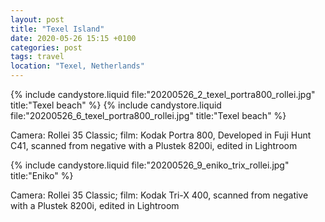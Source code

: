 ```yaml
---
layout: post
title: "Texel Island"
date: 2020-05-26 15:15 +0100
categories: post
tags: travel
location: "Texel, Netherlands"
---
```


{% include candystore.liquid file:"20200526_2_texel_portra800_rollei.jpg" title:"Texel beach" %}
{% include candystore.liquid file:"20200526_6_texel_portra800_rollei.jpg" title:"Texel beach" %}

Camera: Rollei 35 Classic; film: Kodak Portra 800, Developed in Fuji Hunt C41, scanned from negative with a Plustek 8200i, edited in Lightroom 

{% include candystore.liquid file:"20200526_9_eniko_trix_rollei.jpg" title:"Eniko" %}

Camera: Rollei 35 Classic; film: Kodak Tri-X 400, scanned from negative with a Plustek 8200i, edited in Lightroom 